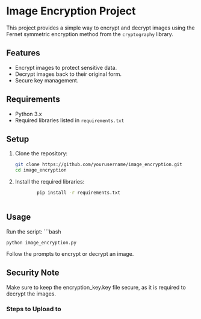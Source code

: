 # Image Encryption Project

This project provides a simple way to encrypt and decrypt images using the Fernet symmetric encryption method from the `cryptography` library.

## Features

- Encrypt images to protect sensitive data.
- Decrypt images back to their original form.
- Secure key management.

## Requirements

- Python 3.x
- Required libraries listed in `requirements.txt`

## Setup

1. Clone the repository:
   ```bash
   git clone https://github.com/yourusername/image_encryption.git
   cd image_encryption
   
 2. Install the required libraries:
     ```bash
             pip install -r requirements.txt
   

## Usage

Run the script:
    ```bash

    python image_encryption.py

Follow the prompts to encrypt or decrypt an image.

## Security Note
Make sure to keep the encryption_key.key file secure, as it is required to decrypt the images.

### Steps to Upload to
